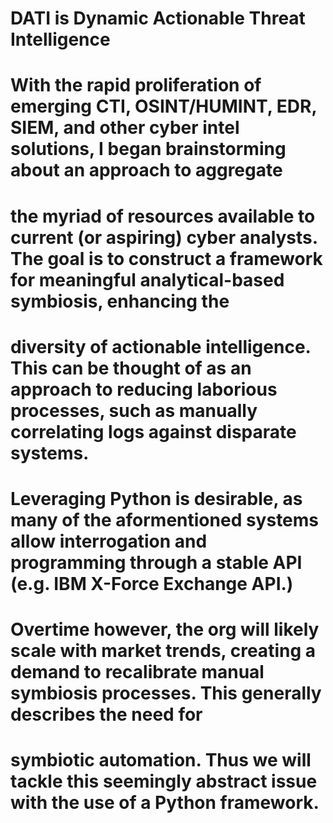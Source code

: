 # DATI is Dynamic Actionable Threat Intelligence

# With the rapid proliferation of emerging CTI, OSINT/HUMINT, EDR, SIEM, and other cyber intel solutions, I began brainstorming about an approach to aggregate
# the myriad of resources available to current (or aspiring) cyber analysts. The goal is to construct a framework for meaningful analytical-based symbiosis, enhancing the 
# diversity of actionable intelligence. This can be thought of as an approach to reducing laborious processes, such as manually correlating logs against disparate systems. 
# Leveraging Python is desirable, as many of the aformentioned systems allow interrogation and programming through a stable API (e.g. IBM X-Force Exchange API.) 
# Overtime however, the org will likely scale with market trends, creating a demand to recalibrate manual symbiosis processes. This generally describes the need for 
# symbiotic automation. Thus we will tackle this seemingly abstract issue with the use of a Python framework. 
